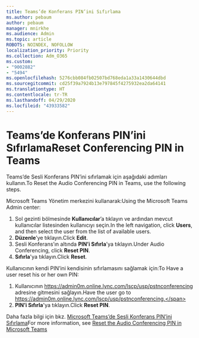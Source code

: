 ```yaml
---
title: Teams’de Konferans PIN’ini Sıfırlama
ms.author: pebaum
author: pebaum
manager: mnirkhe
ms.audience: Admin
ms.topic: article
ROBOTS: NOINDEX, NOFOLLOW
localization_priority: Priority
ms.collection: Adm_O365
ms.custom:
- "9002882"
- "5494"
ms.openlocfilehash: 5276cbb084fb02507bd768eda1a33a1430644dbd
ms.sourcegitcommit: cd25f39a7924b13e797845f4275932ea2da64141
ms.translationtype: HT
ms.contentlocale: tr-TR
ms.lasthandoff: 04/29/2020
ms.locfileid: "43933582"
---
```

# <a name="reset-conferencing-pin-in-teams"></a><span data-ttu-id="f8b45-102">Teams’de Konferans PIN’ini Sıfırlama</span><span class="sxs-lookup"><span data-stu-id="f8b45-102">Reset Conferencing PIN in Teams</span></span>

<span data-ttu-id="f8b45-103">Teams’de Sesli Konferans PIN’ini sıfırlamak için aşağıdaki adımları kullanın.</span><span class="sxs-lookup"><span data-stu-id="f8b45-103">To Reset the Audio Conferencing PIN in Teams, use the following steps.</span></span>  

<span data-ttu-id="f8b45-104">Microsoft Teams Yönetim merkezini kullanarak:</span><span class="sxs-lookup"><span data-stu-id="f8b45-104">Using the Microsoft Teams Admin center:</span></span>

1. <span data-ttu-id="f8b45-105">Sol gezinti bölmesinde **Kullanıcılar**’a tıklayın ve ardından mevcut kullanıcılar listesinden kullanıcıyı seçin.</span><span class="sxs-lookup"><span data-stu-id="f8b45-105">In the left navigation, click **Users**, and then select the user from the list of available users.</span></span>
2. <span data-ttu-id="f8b45-106">**Düzenle**’ye tıklayın.</span><span class="sxs-lookup"><span data-stu-id="f8b45-106">Click **Edit**.</span></span>
3. <span data-ttu-id="f8b45-107">Sesli Konferans’ın altında **PIN’i Sıfırla**’ya tıklayın.</span><span class="sxs-lookup"><span data-stu-id="f8b45-107">Under Audio Conferencing, click **Reset PIN**.</span></span>
4. <span data-ttu-id="f8b45-108">**Sıfırla**'ya tıklayın.</span><span class="sxs-lookup"><span data-stu-id="f8b45-108">Click **Reset**.</span></span>

<span data-ttu-id="f8b45-109">Kullanıcının kendi PIN’ini kendisinin sıfırlamasını sağlamak için:</span><span class="sxs-lookup"><span data-stu-id="f8b45-109">To Have a user reset his or her own PIN:</span></span>
1. <span data-ttu-id="f8b45-110">Kullanıcının https://admin0m.online.lync.com/lscp/usp/pstnconferencing adresine gitmesini sağlayın.</span><span class="sxs-lookup"><span data-stu-id="f8b45-110">Have the user go to https://admin0m.online.lync.com/lscp/usp/pstnconferencing.</span></span>
2. <span data-ttu-id="f8b45-111">**PIN’i Sıfırla**'ya tıklayın.</span><span class="sxs-lookup"><span data-stu-id="f8b45-111">Click **Reset PIN**.</span></span>

<span data-ttu-id="f8b45-112">Daha fazla bilgi için bkz. [Microsoft Teams’de Sesli Konferans PIN’ini Sıfırlama](https://docs.microsoft.com/microsoftteams/reset-the-audio-conferencing-pin-in-teams)</span><span class="sxs-lookup"><span data-stu-id="f8b45-112">For more information, see [Reset the Audio Conferencing PIN in Microsoft Teams](https://docs.microsoft.com/microsoftteams/reset-the-audio-conferencing-pin-in-teams)</span></span>
